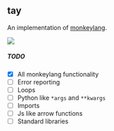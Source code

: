 ## tay

An implementation of [monkeylang](https://monkeylang.org/).

![](https://mesuutt.com/static/tay/tay-lang.svg)

##### TODO

- [x] All monkeylang functionality 
- [ ] Error reporting
- [ ] Loops
- [ ] Python like `*args` and `**kwargs`
- [ ] Imports
- [ ] Js like arrow functions
- [ ] Standard libraries